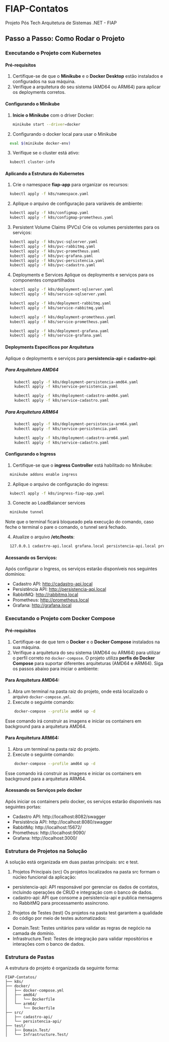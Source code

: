 # FIAP-Contatos
Projeto Pós Tech Arquitetura de Sistemas .NET - FIAP

## Passo a Passo: Como Rodar o Projeto

### Executando o Projeto com Kubernetes
#### Pré-requisitos
1. Certifique-se de que o **Minikube** e o **Docker Desktop** estão instalados e configurados na sua máquina.
2. Verifique a arquitetura do seu sistema (AMD64 ou ARM64) para aplicar os deployments corretos.
#### Configurando o Minikube
1. **Inicie o Minikube** com o driver Docker:
   ```bash
   minikube start --driver=docker
   ```
2. Configurando o docker local para usar o Minikube
  ```bash
    eval $(minikube docker-env)
  ```
3. Verifique se o cluster está ativo:
  ```bash
    kubectl cluster-info
  ```
#### Aplicando a Estrutura do Kubernetes

1. Crie o namespace **fiap-app** para organizar os recursos:
  ```bash
    kubectl apply -f k8s/namespace.yaml
  ```

2. Aplique o arquivo de configuração para variáveis de ambiente:
  ```bash
    kubectl apply -f k8s/configmap.yaml
    kubectl apply -f k8s/configmap-prometheus.yaml
  ```
3. Persistent Volume Claims (PVCs)
Crie os volumes persistentes para os serviços:
  ```bash
    kubectl apply -f k8s/pvc-sqlserver.yaml
    kubectl apply -f k8s/pvc-rabbitmq.yaml
    kubectl apply -f k8s/pvc-prometheus.yaml
    kubectl apply -f k8s/pvc-grafana.yaml
    kubectl apply -f k8s/pvc-persistencia.yaml
    kubectl apply -f k8s/pvc-cadastro.yaml
  ```
4. Deployments e Services
Aplique os deployments e serviços para os componentes compartilhados
  ```bash
    kubectl apply -f k8s/deployment-sqlserver.yaml
    kubectl apply -f k8s/service-sqlserver.yaml

    kubectl apply -f k8s/deployment-rabbitmq.yaml
    kubectl apply -f k8s/service-rabbitmq.yaml

    kubectl apply -f k8s/deployment-prometheus.yaml
    kubectl apply -f k8s/service-prometheus.yaml

    kubectl apply -f k8s/deployment-grafana.yaml
    kubectl apply -f k8s/service-grafana.yaml
  ```
#### Deployments Especificos por Arquitetura
Aplique o deployments e serviços para **persistencia-api** e **cadastro-api**:
##### Para Arquitetura AMD64
  ```bash
      kubectl apply -f k8s/deployment-persistencia-amd64.yaml
      kubectl apply -f k8s/service-persistencia.yaml

      kubectl apply -f k8s/deployment-cadastro-amd64.yaml
      kubectl apply -f k8s/service-cadastro.yaml
  ```
##### Para Arquitetura ARM64
  ```bash
      kubectl apply -f k8s/deployment-persistencia-arm64.yaml
      kubectl apply -f k8s/service-persistencia.yaml

      kubectl apply -f k8s/deployment-cadastro-arm64.yaml
      kubectl apply -f k8s/service-cadastro.yaml
  ```
#### Configurando o Ingress
1. Certifique-se que o **ingress Controller** está habilitado no Minikube:
  ```bash
    minikube addons enable ingress
  ```

2. Aplique o arquivo de configuração do ingress:
  ```bash
    kubectl apply -f k8s/ingress-fiap-app.yaml
  ```
3. Conecte ao LoadBalancer services
  ```bash
    minikube tunnel
  ```
  Note que o terminal ficará bloqueado pela execução do comando, caso feche o terminal o pare o comando, o tunnel será fechado.

4. Atualize o arquivo **/etc/hosts**:
  ```bash
    127.0.0.1 cadastro-api.local grafana.local persistencia-api.local prometheus.local rabbitmq.local
  ```

#### Acessando os Serviços:
Após configurar o Ingress, os serviços estarão disponíveis nos seguintes domínios:

  - Cadastro API: http://cadastro-api.local
  - Persistência API: http://persistencia-api.local
  - RabbitMQ: http://rabbitmq.local
  - Prometheus: http://prometheus.local
  - Grafana: http://grafana.local

### Executando o Projeto com Docker Compose

#### Pré-requisitos
1. Certifique-se de que tem o **Docker** e o **Docker Compose** instalados na sua máquina.
2. Verifique a arquitetura do seu sistema (AMD64 ou ARM64) para utilizar o perfil correto no `docker-compose`.
O projeto utiliza **perfis do Docker Compose** para suportar diferentes arquiteturas (AMD64 e ARM64). Siga os passos abaixo para iniciar o ambiente:

#### Para Arquitetura AMD64:
1. Abra um terminal na pasta raiz do projeto, onde está localizado o arquivo `docker-compose.yml`.
2. Execute o seguinte comando:
  ```bash
      docker-compose --profile amd64 up -d
  ```
   Esse comando irá construir as imagens e iniciar os containers em background para a arquitetura AMD64.

#### Para Arquitetura ARM64:

1. Abra um terminal na pasta raiz do projeto.
2. Execute o seguinte comando:
  ```bash
      docker-compose --profile amd64 up -d
  ```
   Esse comando irá construir as imagens e iniciar os containers em background para a arquitetura ARM64.

#### Acessando os Serviços pelo docker
Após iniciar os containers pelo docker, os serviços estarão disponíveis nas seguintes portas:

- Cadastro API: http://localhost:8082/swagger
- Persistência API: http://localhost:8080/swagger
- RabbitMq: http://localhost:15672/
- Prometheus: http://localhost:9090/
- Grafana: http://localhost:3000/

### Estrutura de Projetos na Solução
A solução está organizada em duas pastas principais: src e test.

1. Projetos Principais (src)
Os projetos localizados na pasta src formam o núcleo funcional da aplicação:

- persistencia-api: API responsável por gerenciar os dados de contatos, incluindo operações de CRUD e integração com o banco de dados.
- cadastro-api: API que consome a persistencia-api e publica mensagens no RabbitMQ para processamento assíncrono.

2. Projetos de Testes (test)
Os projetos na pasta test garantem a qualidade do código por meio de testes automatizados:

- Domain.Test: Testes unitários para validar as regras de negócio na camada de domínio.
- Infrastructure.Test: Testes de integração para validar repositórios e interações com o banco de dados.

### Estrutura de Pastas
A estrutura do projeto é organizada da seguinte forma:
```
FIAP-Contatos/
├── k8s/
├── docker/
│   ├── docker-compose.yml
│   ├── amd64/
│   │   └── Dockerfile
│   └── arm64/
│       └── Dockerfile
├── src/
│   ├── cadastro-api/
│   └── persistencia-api/
├── test/
│   ├── Domain.Test/
│   └── Infrastructure.Test/
```